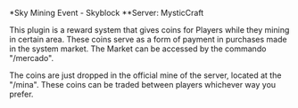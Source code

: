 *Sky Mining Event - Skyblock
**Server: MysticCraft

This plugin is a reward system that gives coins for Players while they mining in certain area.
These coins serve as a form of payment in purchases made in the system market.
The Market can be accessed by the commando "/mercado".

The coins are just dropped in the official mine of the server, located at the "/mina".
These coins can be traded between players whichever way you prefer.
 
